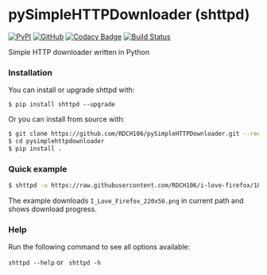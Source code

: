 # pySimpleHTTPDownloader (shttpd)

[![PyPI](https://img.shields.io/pypi/v/shttpd.svg)](https://pypi.python.org/pypi/shttpd)
[![GitHub](https://img.shields.io/github/license/RDCH106/pySimpleHTTPDownloader.svg)](https://github.com/RDCH106/pySimpleHTTPDownloader/blob/master/LICENSE)
[![Codacy Badge](https://api.codacy.com/project/badge/Grade/0500238c437d413bb1d85acff33a43ff)](https://www.codacy.com/app/RDCH106/pySimpleHTTPDownloader?utm_source=github.com&amp;utm_medium=referral&amp;utm_content=RDCH106/pySimpleHTTPDownloader&amp;utm_campaign=Badge_Grade)
[![Build Status](https://travis-ci.org/RDCH106/pySimpleHTTPDownloader.svg?branch=master)](https://travis-ci.org/RDCH106/pySimpleHTTPDownloader)

Simple HTTP downloader written in Python


### Installation

You can install or upgrade shttpd with:

`$ pip install shttpd --upgrade`

Or you can install from source with:

```bash
$ git clone https://github.com/RDCH106/pySimpleHTTPDownloader.git --recursive
$ cd pysimplehttpdownloader
$ pip install .
```


### Quick example

```bash
$ shttpd -u https://raw.githubusercontent.com/RDCH106/i-love-firefox/183266a9/I_Love_Firefox_220x56.png
```

The example downloads `I_Love_Firefox_220x56.png` in current path and shows download progress.


### Help

Run the following command to see all options available:

`shttpd --help` or ` shttpd -h`
